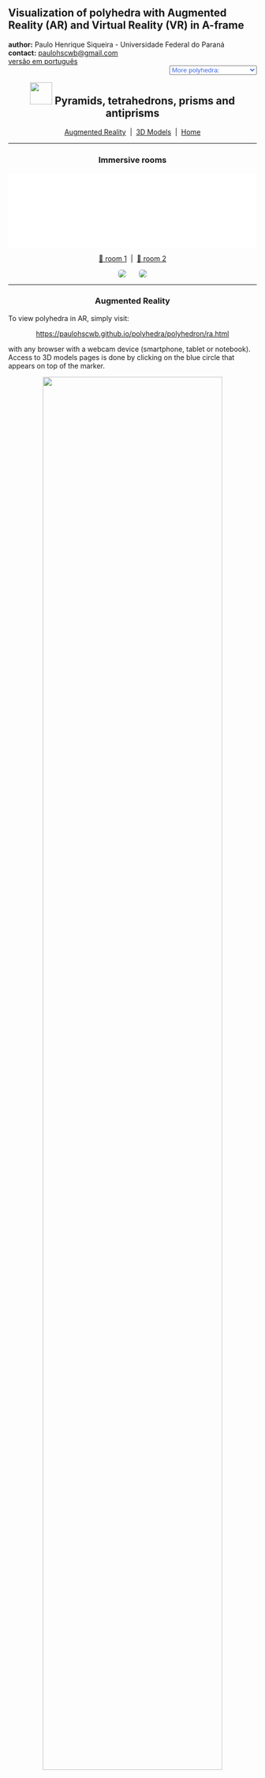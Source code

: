 <link rel="stylesheet" href="../scripts/style.css">
<meta charset="utf-8">
<link rel="icon" type="image/png" href="vr/salas/imagens/icone.png">
<h2>Visualization of polyhedra with Augmented Reality (AR) and Virtual Reality (VR) in A-frame</h2>
 <b>author:</b> Paulo Henrique Siqueira - Universidade Federal do Paraná
 <br><b>contact:</b> <a href="#">paulohscwb@gmail.com</a>
 <br><a href="https://paulohscwb.github.io/polyhedra/polyhedron/pt-br/">versão em português</a>
<form style="margin: 0 auto; float:right; text-align:right; width:100%; margin-bottom:15px;">
	<select id="url" onchange="urlHandler(this.value)" style="color:royalblue;">
		<option disabled selected value>More polyhedra:</option>
		<option value="../archimedes/">Archimedes</option>
		<option value="../catalan/">Catalan</option>
		<option value="../nonconvex/">Non convex</option>
		<option value="../platonic/">Platonic</option>
		<option disabled value="../polyhedron/">Prisms and antiprisms</option>
		<option value="../quasiregular/">Quasi regular</option>
		<option value="../selfintersect/">Self-intersecting</option>
		<option value="../selfintersectsnub/">Self-intersecting snub</option>
		<option value="../selfintersecttruncated/">Self intersecting truncated</option>
		<option value="../johnson1/">Johnson: 1-32</option>
		<option value="../johnson2/">Johnson: 33-62</option>
		<option value="../johnson3/">Johnson: 63-92</option>
		<option value="../infinity/">Stellation to infinity</option>
	</select>
</form>
<script>
function urlHandler(value) {                               
    window.location.assign(`${value}`);
}
</script>

<p id="p7"></p>
  <h2 align="center"><img src="vr/salas/imagens/icone.png" style="margin-bottom:-10px" width="45"> Pyramids, tetrahedrons, prisms and antiprisms</h2>
  <p align="center"><a href="#ra">Augmented Reality</a><span>&nbsp;&nbsp;|&nbsp;&nbsp;</span><a href="#m3d">3D Models</a><span>&nbsp;&nbsp;|&nbsp;&nbsp;</span><a href="../">Home</a></p>
<hr>
  <h3 align="center">Immersive rooms</h3>
  <div class="embed-container"><iframe width="100%" src="sala1.htm" title="Sala Imersiva de poliedros não convexos" frameborder="0" loading="lazy"></iframe></div>
  <p align="center"><a href="sala1.htm" target="_blank">&#x1f517; room 1</a><span>&nbsp;&nbsp;|&nbsp;&nbsp;</span><a href="sala2.htm" target="_blank">&#x1f517; room 2</a></p>
  <p align="center"><img src="vr/salas/videos/polyhedron1.gif" style="max-width: 47%; border-radius:5px; margin-right:5%" loading="lazy"/><img src="vr/salas/videos/polyhedron2.gif" style="max-width: 47%; border-radius:5px" loading="lazy"/></p>
<hr>
  <h3 id="ra" align="center">Augmented Reality</h3>
  To view polyhedra in AR, simply visit:
<p align="center"><a href="ra.html" target="_blank">https://paulohscwb.github.io/polyhedra/polyhedron/ra.html</a></p> 
with any browser with a webcam device (smartphone, tablet or notebook). 
<br>Access to 3D models pages is done by clicking on the blue circle that appears on top of the marker.
<p align="center"><img style="border-radius:7px;" src="ar/example5.jpg" width="85%"></p>
<p align="center"><img src="ar/polyhedron.gif" style="max-width: 92%; border-radius:5px;" loading="lazy"/></p>
<hr>
<h3 id="m3d" align="center">3D models</h3>
<iframe width="560" height="315" style="max-width:100%" src="https://www.youtube.com/embed/videoseries?list=PLy0I_lGW8HxV8nBnE8o_krXqahDtI9O4q" title="YouTube video player" frameborder="0" allow="accelerometer; autoplay; clipboard-write; encrypted-media; gyroscope; picture-in-picture; web-share" allowfullscreen></iframe>

<h4>1. Prism</h4>
<a href="vr/heptagonal_prism.htm" target="_blank" title="3D model" class="fotoA"><img src="ar/110A.png" class="foto"></a><img src="ar/110.png" class="qr">
 <br><span class="titulo">U<sub>76</sub></span> A general prism is a polyhedron possessing two congruent polygonal faces and with all remaining faces parallelograms. A right prism is a prism in which the top and bottom polygons lie on top of each other so that the vertical polygons connecting their sides are not only parallelograms, but rectangles. The regular right prisms have particularly simple nets, given by two oppositely-oriented n-gonal bases connected by a set of n squares. The example shown on this page is a regular right heptagonal prism. 
<br><br><b>Faces:</b> 2 polygons of n sides (bases) and n squares, rectangles or parallelograms (side faces) | <b>Edges:</b> 3n | <b>Vertices:</b> 2n. <a href="https://mathworld.wolfram.com/Prism.html" target="_blank">More...</a><br><a href="ra.html" class="raAR" title="Augmented reality" target="_blank"></a>
<hr>
<h4>2. Stellated Prism</h4>
<a href="vr/octagrammic_prism.htm" target="_blank" title="3D model" class="fotoA"><img src="ar/105A.png" class="foto"></a><img src="ar/105.png" class="qr">
 <br><span class="titulo">U<sub>78</sub></span> A stellated or polygrammic prism is formed by two regular stellated polygons (polygrams) displaced along their axis of symmetry and with corresponding edges connected by lateral faces (squares, rectangles or parallelograms). The example shown on this page is of an octagonal stellated right prism (octagrammic prism).
<br><br><b>Faces:</b> 2 stellated polygons of n sides (bases) and n squares, rectangles or parallelograms (side faces) | <b>Edges:</b> 3n | <b>Vertices:</b> 2n. <a href="hhttps://mathworld.wolfram.com/PolygrammicPrism.html" target="_blank">More...</a><br><a href="ra.html" class="raAR" title="Augmented reality" target="_blank"></a>
<hr>
<h4>3. Antiprism</h4>
<a href="vr/hexagonal_antiprism.htm" target="_blank" title="3D model" class="fotoA"><img src="ar/108A.png" class="foto"></a><img src="ar/108.png" class="qr">
 <br><span class="titulo">U<sub>77</sub></span> A general n-gonal antiprism is a polyhedron consisting of identical top and bottom n-gonal faces whose periphery is bounded by a set of 2n triangles with alternating up-down orientations. If the top and bottom faces are regular n-gons displaced relative to one another in the direction perpendicular to the plane of the polygons and rotated relative to one another by an angle of 180&deg;/n, then the antiprism is known as a right antiprism and its faces are equilateral triangles. The example shown on this page is a regular hexagonal antiprism.
<br><br><b>Faces:</b> 2 polygons of n sides (bases) and 2n triangles (side faces) | <b>Edges:</b> 4n | <b>Vertices:</b> 2n. <a href="https://mathworld.wolfram.com/Antiprism.html" target="_blank">More...</a><br><a href="ra.html" class="raAR" title="Augmented reality" target="_blank"></a>
<hr>
<h4>4. Stellated Antiprism</h4>
<a href="vr/pentagrammic_antiprism.htm" target="_blank" title="3D model" class="fotoA"><img src="ar/104A.png" class="foto"></a><img src="ar/104.png" class="qr">
 <br><span class="titulo">U<sub>79</sub></span> A stellated or polygrammic antiprism is formed by two upper and lower regular stellated polygons (polygrams), whose periphery is bounded by a set of 2n triangles with alternating orientations from top to bottom. The example shown on this page is of a pentagonal stellated right antiprism (pentagrammic antiprism).
<br><br><b>Faces:</b> 2 stellated polygons of n sides (bases) and 2n triangles (side faces) | <b>Edges:</b> 4n | <b>Vertices:</b> 2n. <a href="https://mathworld.wolfram.com/PentagrammicAntiprism.html" target="_blank">More...</a><br><a href="ra.html" class="raAR" title="Augmented reality" target="_blank"></a>
<hr>
<h4>5. Stellated Crossed Antiprism</h4>
<a href="vr/heptagrammic_crossed_antiprism.htm" target="_blank" title="3D model" class="fotoA"><img src="ar/103A.png" class="foto"></a><img src="ar/103.png" class="qr">
 <br><span class="titulo">U<sub>80</sub></span> A stellated or polygrammic crossed antiprism is formed by two upper and lower regular stellated polygons (polygrams), whose periphery is bounded by a 2n set with alternating orientations from top to bottom connected with opposite vertices of the bases. The example shown on this page is a heptagonal stellated crossed right antiprism (heptagrammic crossed antiprism).
<br><br><b>Faces:</b> 2 stellated polygons of n sides (bases) and 2n triangles (side faces) | <b>Edges:</b> 4n | <b>Vertices:</b> 2n. <a href="https://mathworld.wolfram.com/PentagrammicCrossedAntiprism.html" target="_blank">More...</a><br><a href="ra.html" class="raAR" title="Augmented reality" target="_blank"></a>
<hr>
<h4>6. Pyramid</h4>
<a href="vr/heptagonal_pyramid.htm" target="_blank" title="3D model" class="fotoA"><img src="ar/109A.png" class="foto"></a><img src="ar/109.png" class="qr">
 <br>A pyramid is a polyhedron with one polygonal face (known as the "base") and all the other faces triangles meeting at a common polygon vertex (known as the "apex"). A right pyramid is a pyramid for which the line joining the centroid of the base and the apex is perpendicular to the base. A regular pyramid is a right pyramid whose base is a regular polygon. The example shown on this page is of a regular right heptagonal pyramid.
<br><br><b>Faces:</b> 1 polygon of n sides (base) and n triangles (side faces) | <b>Edges:</b> 2n | <b>Vertices:</b> n + 1. <a href="https://mathworld.wolfram.com/Pyramid.html" target="_blank">More...</a><br><a href="ra.html" class="raAR" title="Augmented reality" target="_blank"></a>
<hr>
<h4>7. Stellated Pyramid</h4>
<a href="vr/octagrammic_pyramid.htm" target="_blank" title="3D model" class="fotoA"><img src="ar/102A.png" class="foto"></a><img src="ar/102.png" class="qr">
 <br>A stellated or polygrammic pyramid is formed by a regular stellated polygon (polygram) with corresponding edges connected by triangular side faces that meet at a common vertex (known as the "apex"). The example shown on this page is of an octagonal stellated pyramid (octagrammic pyramid).
<br><br><b>Faces:</b> 1 stellated polygon of n sides (base) and n triangles (side faces) | <b>Edges:</b> 2n | <b>Vertices:</b> n + 1. <a href="https://polytope.miraheze.org/wiki/Pentagrammic_pyramid" target="_blank">More...</a><br><a href="ra.html" class="raAR" title="Augmented reality" target="_blank"></a>
<hr>
<h4>8. Dipyramid</h4>
<a href="vr/pentagonal_dipyramid.htm" target="_blank" title="3D model" class="fotoA"><img src="ar/107A.png" class="foto"></a><img src="ar/107.png" class="qr">
 <br>A dipyramid, also called a bipyramid or double pyramid, consists of two pyramids symmetrically placed base-to-base. The dipyramids are duals of the regular prisms. Their skeletons are the dipyramidal graphs. The example shown on this page is of a regular pentagonal dipyramid.
<br><br><b>Faces:</b> 2n triangles | <b>Edges:</b> 3n | <b>Vertices:</b> n + 2. <a href="https://mathworld.wolfram.com/Dipyramid.html" target="_blank">More...</a><br><a href="ra.html" class="raAR" title="Augmented reality" target="_blank"></a>
<hr>
<h4>9. Stellated Dipyramid</h4>
<a href="vr/pentagrammic_dipyramid.htm" target="_blank" title="3D model" class="fotoA"><img src="ar/101A.png" class="foto"></a><img src="ar/101.png" class="qr">
 <br>A stellated dipyramid, also called a stellated bipyramid or stellated double pyramid, consists of two stellated pyramids symmetrically placed base-to-base. The stellated dipyramids are duals of the stellated prisms. The example shown on this page is of a regular pentagonal stellated dipyramid (pentagrammic dipyramid).
<br><br><b>Faces:</b> 2n triangles | <b>Edges:</b> 3n | <b>Vertices:</b> n + 2. <a href="https://mathworld.wolfram.com/PentagrammicDipyramid.html" target="_blank">More...</a><br><a href="ra.html" class="raAR" title="Augmented reality" target="_blank"></a>
<hr>
<h4>10. Trapezohedron</h4>
<a href="vr/hexagonal_trapezohedron.htm" target="_blank" title="3D model" class="fotoA"><img src="ar/106A.png" class="foto"></a><img src="ar/106.png" class="qr">
 <br>An n-trapezohedron, also called an antidipyramid, antibipyramid, or deltohedron is a solid composed of interleaved symmetric quadrilateral kites, half of which meet in a top vertex and half in a bottom vertex. A regular n-trapezohedron can be constructed from two sets of points placed around two regular n-gons displaced relative to one another in the direction perpendicular to the plane of the polygons and rotated relative to one another by an angle of 180&deg;/n. This polyhedron is the dual of the antiprism. The example shown on this page is of a regular hexagonal trapezohedron.
<br><br><b>Faces:</b> 2n kites | <b>Edges:</b> 4n | <b>Vertices:</b> 2n + 2. <a href="https://mathworld.wolfram.com/Trapezohedron.html" target="_blank">More...</a><br><a href="ra.html" class="raAR" title="Augmented reality" target="_blank"></a>
<p class="topop"><a href="#p7" class="topo">back to top</a></p>
<hr>
<h4>11. Stellated Trapezohedron</h4>
<a href="vr/heptagrammic_trapezohedron.htm" target="_blank" title="3D model" class="fotoA"><img src="ar/100A.png" class="foto"></a><img src="ar/100.png" class="qr">
 <br>An stellated n-trapezohedron, also called an stellated antidipyramid, stellated antibipyramid, or stellated deltohedron is a solid composed of interleaved quadrilateral kites, half of which meet in a top vertex and half in a bottom vertex. This polyhedron is the dual of the stellated antiprism. The example shown on this page is of a regular heptagonal stellated trapezohedron (heptagrammic trapezohedron).
<br><br><b>Faces:</b> 2n kites | <b>Edges:</b> 4n | <b>Vertices:</b> 2n + 2. <a href="https://mathworld.wolfram.com/PentagrammicDeltohedron.html" target="_blank">More...</a><br><a href="ra.html" class="raAR" title="Augmented reality" target="_blank"></a>
<hr>
<h4>12. Stellated Concave Trapezohedron</h4>
<a href="vr/octagrammic_concave_trapezohedron.htm" target="_blank" title="3D model" class="fotoA"><img src="ar/99A.png" class="foto"></a><img src="ar/99.png" class="qr">
 <br>An stellated concave n-trapezohedron, also called an stellated concave antidipyramid, stellated concave antibipyramid, or stellated concave deltohedron is a solid composed of interleaved quadrilateral darts, half of which meet in a top vertex and half in a bottom vertex. This polyhedron is the dual of the stellated crossed antiprism. The example shown on this page is of a regular octagonal stellated concave trapezohedron (octagrammic concave trapezohedron).
<br><br><b>Faces:</b> 2n darts | <b>Edges:</b> 4n | <b>Vertices:</b> 2n + 2. <a href="https://mathworld.wolfram.com/PentagrammicConcaveDeltohedron.html" target="_blank">More...</a><br><a href="ra.html" class="raAR" title="Augmented reality" target="_blank"></a>
<hr>
<h4>13. Isosceles tetrahedron</h4>
<a href="vr/isosceles_tetrahedron.htm" target="_blank" title="3D model" class="fotoA"><img src="ar/111A.png" class="foto"></a><img src="ar/111.png" class="qr">
 <br>An isosceles tetrahedron is nonregular and each pair of opposite polyhedron edges are equal, so that all triangular faces are congruent. Isosceles tetrahedra are therefore isohedra. The only way for all the faces of a general tetrahedron to have the same perimeter or to have the same area is for them to be fully congruent, in which case the tetrahedron is isosceles. A tetrahedron is isosceles iff the sum of the face angles at each polyhedron vertex is 180&deg;, and iff its insphere and circumsphere are concentric.
<br><br><b>Faces:</b> 4 scalene triangles | <b>Edges:</b> 6 | <b>Vertices:</b> 4. <a href="https://mathworld.wolfram.com/IsoscelesTetrahedron.html" target="_blank">More...</a><br><a href="ra.html" class="raAR" title="Augmented reality" target="_blank"></a>
<hr>
<h4>14. Trapezo-rhombic Dodecahedron</h4>
<a href="vr/trapezoidal_dodecahedron.htm" target="_blank" title="3D model" class="fotoA"><img src="ar/98A.png" class="foto"></a><img src="ar/98.png" class="qr">
 <br>The trapezo-rhombic dodecahedron, also called the rhombo-trapezoidal dodecahedron, is a general dodecahedron consisting of six identical rhombi and six identical isosceles trapezoids. The trapezo-rhombic dodecahedron can be obtained from the rhombic dodecahedron by slicing in half and rotating the two halves 60&deg; with respect to each other. The lengths of the short and long edges of the rotated dodecahedron have lengths 2/3 and 4/3 times the length of the rhombic faces. 
<br><br><b>Faces:</b> 6 rhombi and 6 isosceles trapezoids | <b>Edges:</b> 24 | <b>Vertices:</b> 14. <a href="https://mathworld.wolfram.com/Trapezo-RhombicDodecahedron.html" target="_blank">More...</a><br><a href="ra.html" class="raAR" title="Augmented reality" target="_blank"></a>
<hr>
<h4>15. Octahedral Pentagonal Dodecahedron</h4>
<a href="vr/octahedral_pentagonal_dodecahedron.htm" target="_blank" title="3D model" class="fotoA"><img src="ar/87A.png" class="foto"></a><img src="ar/87.png" class="qr">
 <br>The octahedral pentagonal dodecahedron, also called the pyritohedron, is made from 12 irregular pentagons with 4 equal sides and bilateral symmetry. The regular dodecahedron is a special case of this polyhedron.
<br><br><b>Faces:</b> 12 irregular pentagons | <b>Edges:</b> 30 | <b>Vertices:</b> 20. <a href="https://mathworld.wolfram.com/Isohedron.html" target="_blank">More...</a><br><a href="ra.html" class="raAR" title="Augmented reality" target="_blank"></a>
<hr>
<h4>16. Concave Dyakis Dodecahedron</h4>
<a href="vr/concave_dyakis_dodecahedron.htm" target="_blank" title="3D model" class="fotoA"><img src="ar/86A.png" class="foto"></a><img src="ar/86.png" class="qr">
 <br>The concave dyakis dodecahedron, also called the concave didodecahedron or concave diploid, is made from 24 quadrilaterals with only two equal and adjacent sides, with some dihedral angles greater than 180&deg;. The Möbius octakis hexahedron is a special case of this polyhedron.
<br><br><b>Faces:</b> 24 quadrilaterals | <b>Edges:</b> 48 | <b>Vertices:</b> 26. <a href="https://mathworld.wolfram.com/Isohedron.html" target="_blank">More...</a><br><a href="ra.html" class="raAR" title="Augmented reality" target="_blank"></a>
<hr>
<h4>17. Dyakis Dodecahedron</h4>
<a href="vr/dyakis_dodecahedron.htm" target="_blank" title="3D model" class="fotoA"><img src="ar/85A.png" class="foto"></a><img src="ar/85.png" class="qr">
 <br>The dyakis dodecahedron, also called the didodecahedron or diploid, is made from 24 quadrilaterals with only two equal and adjacent sides, with all dihedral angles less than 180&deg;. The Möbius octakis hexahedron is a special case of this polyhedron.
<br><br><b>Faces:</b> 24 quadrilaterals | <b>Edges:</b> 48 | <b>Vertices:</b> 26. <a href="https://mathworld.wolfram.com/Isohedron.html" target="_blank">More...</a><br><a href="ra.html" class="raAR" title="Augmented reality" target="_blank"></a>
<hr>
<h4>18. Tetragonal Pentagonal Dodecahedron</h4>
<a href="vr/tetartoid.htm" target="_blank" title="3D model" class="fotoA"><img src="ar/83A.png" class="foto"></a><img src="ar/83.png" class="qr">
 <br>A tetragonal pentagonal dodecahedron (also called of tetartoid, pentagon-tritetrahedron, or tetrahedric pentagon dodecahedron) is a dodecahedron with chiral tetrahedral symmetry. Like the regular dodecahedron, it has twelve identical pentagonal faces, with three meeting in each of the 20 vertices. However, the pentagons are not regular and the figure has no fivefold symmetry axes (each face have two pairs of equal adjacent sides). Although regular dodecahedra do not exist in crystals, the tetartoid form does.
<br><br><b>Faces:</b> 12 irregular pentagons | <b>Edges:</b> 30 | <b>Vertices:</b> 20. <a href="https://en.wikipedia.org/wiki/Dodecahedron" target="_blank">More...</a><br><a href="ra.html" class="raAR" title="Augmented reality" target="_blank"></a>
<hr>
<h4>19. Hexakis Tetrahedron</h4>
<a href="vr/hexakis_tetrahedron.htm" target="_blank" title="3D model" class="fotoA"><img src="ar/82A.png" class="foto"></a><img src="ar/82.png" class="qr">
 <br>A hexakis tetrahedron (also called of hextetrahedron) is made by changing the length of the faces axes and edges-midpoint axes of a tetrahedron. The equilateral hexakis tetrahedron is a Möbius deltahedron.
<br><br><br><b>Faces:</b> 24 triangles | <b>Edges:</b> 36 | <b>Vertices:</b> 14. <a href="https://mathworld.wolfram.com/Isohedron.html" target="_blank">More...</a><br><a href="ra.html" class="raAR" title="Augmented reality" target="_blank"></a>
<hr>
<h4>20. Trapezohedral Tristetrahedron</h4>
<a href="vr/trapezohedral_tristetrahedron.htm" target="_blank" title="3D model" class="fotoA"><img src="ar/84A.png" class="foto"></a><img src="ar/84.png" class="qr">
 <br>The trapezohedral tristetrahedron is the polyhedra made from 12 kites shaped quadrilaterals. It can be constructed by means of symmetries from a regular tetrahedron.
<br><br><br><b>Faces:</b> 12 kites | <b>Edges:</b> 24 | <b>Vertices:</b> 14. <a href="https://mathworld.wolfram.com/Isohedron.html" target="_blank">More...</a><br><a href="ra.html" class="raAR" title="Augmented reality" target="_blank"></a>
<p class="topop"><a href="#p7" class="topo">back to top</a></p>
<hr>
<h4>21. Iris Toroid</h4>
<a href="vr/heptagonal_iris_toroid.htm" target="_blank" title="3D model" class="fotoA"><img src="ar/81A.png" class="foto"></a><img src="ar/81.png" class="qr">
 <br>A polyhedron is called of toroid when had genus g &ge; 1 (i.e., one having one or more holes). A toroid is said to be non-regular if not all of its faces have the same number of vertices, or not all of its vertices join the same number of faces. The example shown is a regular heptagonal base, with square side faces.
<br><br><b>Faces:</b> n squares and 2n obtuse triangles | <b>Edges:</b> 5n | <b>Vertices:</b> 2n. <a href="http://dmccooey.com/polyhedra/ToroidalNonRegular.html" target="_blank">More...</a><br><a href="ra.html" class="raAR" title="Augmented reality" target="_blank"></a>
<hr>
<h4>22. Iris Antitoroid</h4>
<a href="vr/anti_heptagonal_iris_toroid.htm" target="_blank" title="3D model" class="fotoA"><img src="ar/80A.png" class="foto"></a><img src="ar/80.png" class="qr">
 <br>When we consider the triangular lateral faces on a toroid, we have a polyhedron called an antitoroid. The example shown is a regular heptagonal base, with equilateral triangles on the side faces.
<br><br><b>Faces:</b> 2n equilateral triangles and 2n obtuse triangles | <b>Edges:</b> 6n | <b>Vertices:</b> 2n. <a href="http://dmccooey.com/polyhedra/ToroidalNonRegular.html" target="_blank">More...</a><br><a href="ra.html" class="raAR" title="Augmented reality" target="_blank"></a>
<hr>
<h4>23. Rhombic enneacontahedron</h4>
<a href="vr/rhombic_enneacontahedron.htm" target="_blank" title="3D model" class="fotoA"><img src="ar/246A.png" class="foto"></a><img src="ar/246.png" class="qr">
 <br>The rhombic enneacontahedron is a polyhedron composed of 90 rhombic faces with three, five, or six rhombi meeting at each vertex. It has 60 broad rhombi and 30 slim and is a zonohedron constructed from the 10 diameters of the dodecahedron with a superficial resemblance to the rhombic triacontahedron.
<br><br><b>Faces:</b> 90 rhombi | <b>Edges:</b> 180 | <b>Vertices:</b> 92. <a href="https://mathworld.wolfram.com/RhombicEnneacontahedron.html" target="_blank">More...</a><br><a href="ra.html" class="raAR" title="Augmented reality" target="_blank"></a>
<hr>
<h4>24. Goddard-Henning enneahedron</h4>
<a href="vr/goddard_henning_enneahedron.htm" target="_blank" title="3D model" class="fotoA"><img src="ar/247A.png" class="foto"></a><img src="ar/247.png" class="qr">
 <br>The Goddard-Henning enneahedron is the canonical polyhedron obtained from the Goddard-Henning graph. It is a self-dual polyhedron and the bottom face is a square. The four faces sharing an edge with the bottom are isosceles triangles, and the remaining four faces that meet at the apex are "kites".
<br><br><b>Faces:</b> 4 "kites", 1 square and 4 isosceles triangles | <b>Edges:</b> 16 | <b>Vertices:</b> 9 | <b>Dihedral angles:</b> 101.53°, 120° and 104.51°. <a href="https://mathworld.wolfram.com/Goddard-HenningEnneahedron.html" target="_blank">More...</a><br><a href="ra.html" class="raAR" title="Augmented reality" target="_blank"></a>
<hr>
<h4>25. Herschel enneahedron</h4>
<a href="vr/herschel_enneahedron.htm" target="_blank" title="3D model" class="fotoA"><img src="ar/248A.png" class="foto"></a><img src="ar/248.png" class="qr">
 <br>The Herschel enneahedron is the canonical polyhedron whose skeleton is the Herschel graph. The dual polyhedron is a rectified triangular prism, which can be formed as the convex hull of the midpoints of the edges of a triangular prism.
<br><br><b>Faces:</b> 6 "kites" and 3 rhombi | <b>Edges:</b> 18 | <b>Vertices:</b> 9 | <b>Dihedral angles:</b> 107.01° and 119.11°. <a href="https://mathworld.wolfram.com/HerschelEnneahedron.html" target="_blank">More...</a><br><a href="ra.html" class="raAR" title="Augmented reality" target="_blank"></a>
<hr>
<h4>26. Parallelepiped</h4>
<a href="vr/parallelepiped.htm" target="_blank" title="3D model" class="fotoA"><img src="ar/249A.png" class="foto"></a><img src="ar/249.png" class="qr">
 <br>The parallelepiped is a prism whose faces are all parallelograms. The term rhomboid is also sometimes used with meaning parallelepiped. The rectangular cuboid (six rectangular faces), cube (six square faces) and the rhombohedron (six rhombus faces) are all special cases of parallelepiped.
<br><br><b>Faces:</b> 6 parallelograms, squares, rectangles or rhombi | <b>Edges:</b> 12 | <b>Vertices:</b> 8. <a href="https://mathworld.wolfram.com/Parallelepiped.html" target="_blank">More...</a><br><a href="ra.html" class="raAR" title="Augmented reality" target="_blank"></a>
<hr>
<h4>27. Non convex Hexakis Tetrahedron</h4>
<a href="vr/hexakis_tetrahedron2.htm" target="_blank" title="3D model" class="fotoA"><img src="ar/243A.png" class="foto"></a><img src="ar/243.png" class="qr">
 <br>A non convex hexakis tetrahedron (also called of hextetrahedron) is made by changing the length of the faces axes and edges-midpoint axes of a tetrahedron. In this version, the corresponding vertices of the midpoints of the tetrahedron's edges are closer to the center of the polyhedron.
<br><br><br><b>Faces:</b> 24 triangles | <b>Edges:</b> 36 | <b>Vertices:</b> 14. <a href="https://mathworld.wolfram.com/Isohedron.html" target="_blank">More...</a><br><a href="ra.html" class="raAR" title="Augmented reality" target="_blank"></a>
<hr>
<h4>28. Non convex Hexakis Tetrahedron v2</h4>
<a href="vr/hexakis_tetrahedron3.htm" target="_blank" title="3D model" class="fotoA"><img src="ar/244A.png" class="foto"></a><img src="ar/244.png" class="qr">
 <br>A non convex hexakis tetrahedron (also called of hextetrahedron) is made by changing the length of the faces axes and edges-midpoint axes of a tetrahedron. In this version, the corresponding vertices of the centers of the faces of the tetrahedron are closer to the center of the polyhedron.
<br><br><br><b>Faces:</b> 24 triangles | <b>Edges:</b> 36 | <b>Vertices:</b> 14. <a href="https://mathworld.wolfram.com/Isohedron.html" target="_blank">More...</a><br><a href="ra.html" class="raAR" title="Augmented reality" target="_blank"></a>
<hr>
<h4>29. Non convex Hexakis Tetrahedron v3</h4>
<a href="vr/hexakis_tetrahedron4.htm" target="_blank" title="3D model" class="fotoA"><img src="ar/245A.png" class="foto"></a><img src="ar/245.png" class="qr">
 <br>A non convex hexakis tetrahedron (also called of hextetrahedron) is made by changing the length of the faces axes and edges-midpoint axes of a tetrahedron. In this version, the corresponding vertices of the centers of the faces and the midpoints of the edges of the tetrahedron are closer to the center of the polyhedron.
<br><br><br><b>Faces:</b> 24 triangles | <b>Edges:</b> 36 | <b>Vertices:</b> 14. <a href="https://mathworld.wolfram.com/Isohedron.html" target="_blank">More...</a><br><a href="ra.html" class="raAR" title="Augmented reality" target="_blank"></a>
<hr>
<h4>30. Convex Trapezohedral Tristetrahedron</h4>
<a href="vr/trapezohedral_tristetrahedron2.htm" target="_blank" title="3D model" class="fotoA"><img src="ar/250A.png" class="foto"></a><img src="ar/250.png" class="qr">
 <br>The convex trapezohedral tristetrahedron is the polyhedra made from 12 kites shaped quadrilaterals. It can be constructed by means of symmetries from a regular tetrahedron.
<br><br><br><b>Faces:</b> 12 kites | <b>Edges:</b> 24 | <b>Vertices:</b> 14. <a href="https://mathworld.wolfram.com/Isohedron.html" target="_blank">More...</a><br><a href="ra.html" class="raAR" title="Augmented reality" target="_blank"></a>
<p class="topop"><a href="#p7" class="topo">back to top</a></p>
<hr>

<br><a rel="license" href="http://creativecommons.org/licenses/by-nc-nd/4.0/"><img alt="Licença Creative Commons" style="border-width:0" src="https://i.creativecommons.org/l/by-nc-nd/4.0/88x31.png" loading="lazy"/></a><br /><span xmlns:dct="http://purl.org/dc/terms/" property="dct:title">Pyramids, tetrahedrons, prisms and antiprisms - Visualization of polyhedra with Augmented Reality and Virtual Reality</span> by <a xmlns:cc="http://creativecommons.org/ns#" href="https://paulohscwb.github.io/polyhedra/polyhedron/" property="cc:attributionName" rel="cc:attributionURL">Paulo Henrique Siqueira</a> is licensed with a license <a rel="license" href="http://creativecommons.org/licenses/by-nc-nd/4.0/">Creative Commons Attribution-NonCommercial-NoDerivatives 4.0 International</a>.

<h4>How to cite this work:</h4> 
<p>Siqueira, P.H., "Pyramids, tetrahedrons, prisms and antiprisms - Visualization of polyhedra with Augmented Reality and Virtual Reality". Available in: <https://paulohscwb.github.io/polyhedra/polyhedron/>, March 2023.</p>
<a target="_blank" href="https://doi.org/10.5281/zenodo.8272770"><img src="https://zenodo.org/badge/DOI/10.5281/zenodo.8272770.svg" alt="DOI"></a>
<br><br><b>References:</b>
<br>Weisstein, Eric W. "Archimedean Solid" From MathWorld-A Wolfram Web Resource. <a href="http://mathworld.wolfram.com/ArchimedeanSolid.html" target="_blank">http://mathworld.wolfram.com/ArchimedeanSolid.html</a>
<br>Weisstein, Eric W. "Platonic Solid" From MathWorld-A Wolfram Web Resource. <a href="http://mathworld.wolfram.com/PlatonicSolid.html" target="_blank">http://mathworld.wolfram.com/PlatonicSolid.html</a>
<br>Weisstein, Eric W. "Archimedean Dual" From MathWorld-A Wolfram Web Resource. <a href="https://mathworld.wolfram.com/ArchimedeanDual.html" target="_blank">https://mathworld.wolfram.com/ArchimedeanDual.html</a>
<br>Weisstein, Eric W. "Uniform Polyhedron." From MathWorld--A Wolfram Web Resource. <a href="https://mathworld.wolfram.com/UniformPolyhedron.html" target="_blank">https://mathworld.wolfram.com/UniformPolyhedron.html</a>
<br>Wikipedia <a href="https://en.wikipedia.org/wiki/Archimedean_solid" target="_blank">https://en.wikipedia.org/wiki/Archimedean_solid</a>
<br>Wikipedia <a href="https://en.wikipedia.org/wiki/en.wikipedia.org/wiki/Platonic_solid" target="_blank">https://en.wikipedia.org/wiki/Platonic_solid</a>
<br>McCooey, David I. "Visual Polyhedra". <a href="http://dmccooey.com/polyhedra/" target="_blank">http://dmccooey.com/polyhedra/</a>
